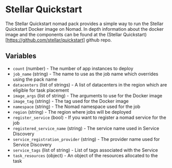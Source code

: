 # Stellar Quickstart

The Stellar Quickstart nomad pack provides a simple way to run the Stellar Quickstart Docker image on Nomad. In depth information about the docker image and the components can be found at the (Stellar Quickstart)[https://github.com/stellar/quickstart] github repo.

## Variables

- `count` (number) - The number of app instances to deploy
- `job_name` (string) - The name to use as the job name which overrides using the pack name
- `datacenters` (list of strings) - A list of datacenters in the region which are eligible for task placement
- `image_args` (list of string) - The arguments to use for the Docker image
- `image_tag` (string) - The tag used for the Docker image
- `namespace` (string) - The Nomad namespace used for the job
- `region` (string) - The region where jobs will be deployed
- `register_service` (bool) - If you want to register a nomad service for the job
- `registered_service_name` (string) - The service name used in Service Discovery
- `service_registration_provider` (string) - The provider name used for Service Discovery
- `service_tags` (list of string) - List of tags associated with the Service
- `task_resources` (object) - An object of the resources allocated to the task
